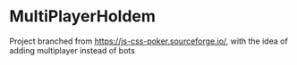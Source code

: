 # MultiPlayerHoldem

Project branched from https://js-css-poker.sourceforge.io/, with the idea of adding multiplayer instead of bots

